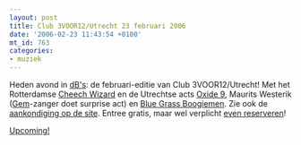 ```yaml
---
layout: post
title: Club 3VOOR12/Utrecht 23 februari 2006
date: '2006-02-23 11:43:54 +0100'
mt_id: 763
categories:
- muziek
---
```

Heden avond in <a href="http://www.dbstudio.nl/">dB's</a>: de februari-editie van Club 3VOOR12/Utrecht! Met het Rotterdamse <a href="http://www.cheech-wizard.com/">Cheech Wizard</a> en de Utrechtse acts <a href="http://www.oxide9.com/">Oxide 9</a>, Maurits Westerik (<a href="http://www.gemmusic.nl/">Gem</a>-zanger doet surprise act) en <a href="http://www.bluegrassboogiemen.nl/">Blue Grass Boogiemen</a>. Zie ook de <a href="http://3voor12lokaal.vpro.nl/magazines/news/index.jsp?portals=6337&magazines=6338&news=254863">aankondiging op de site</a>. Entree gratis, maar wel verplicht <a href="mailto:club@zomp.nl">even reserveren</a>!

<a href="http://upcoming.org/event/56091/">Upcoming!</a>
